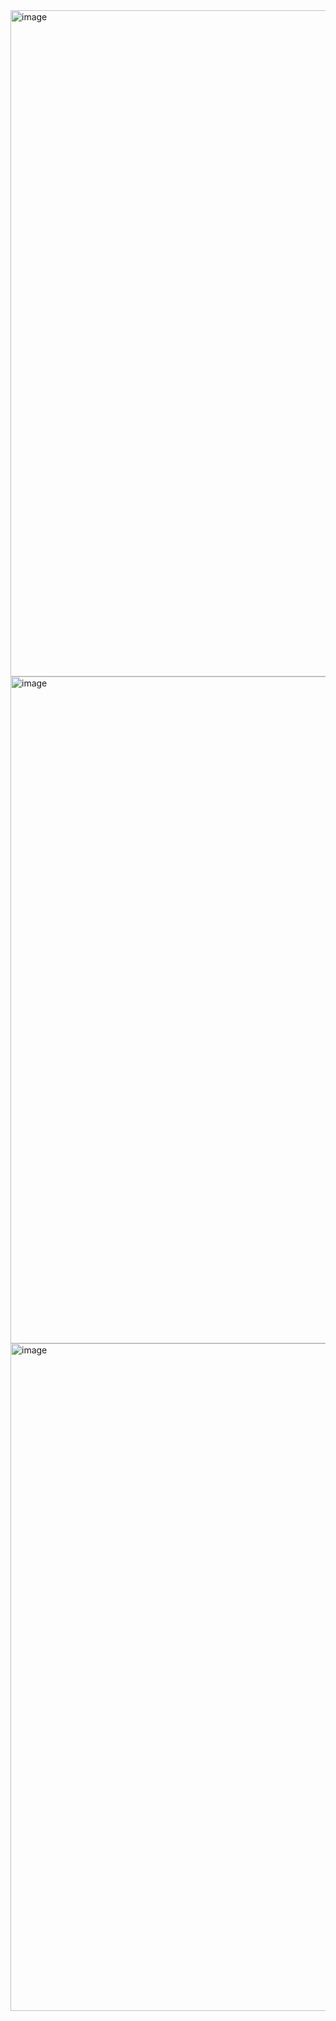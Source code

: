 <img width="1066" alt="image" src="https://github.com/user-attachments/assets/46d95782-e166-4734-8c20-d55a913fdca5" />

<img width="1067" alt="image" src="https://github.com/user-attachments/assets/c6521f6b-e389-45d9-9a86-5a3d5f9afcdd" />

<img width="1068" alt="image" src="https://github.com/user-attachments/assets/aa240538-7b1c-46b1-8828-1034db837d17" />
